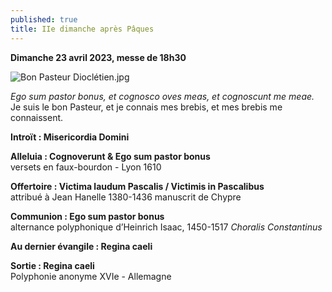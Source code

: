 ```yaml
---
published: true
title: IIe dimanche après Pâques
---
```

**Dimanche 23 avril 2023, messe de 18h30**

![Bon Pasteur Dioclétien.jpg]({{site.baseurl}}/images/Bon%20Pasteur%20Diocl%C3%A9tien.jpg)


*Ego sum pastor bonus, et cognosco oves meas, et cognoscunt me meae.*  
Je suis le bon Pasteur, et je connais mes brebis, et mes brebis me connaissent.

**Introït : Misericordia Domini**

**Alleluia : Cognoverunt & Ego sum pastor bonus**  
versets en faux-bourdon - Lyon 1610

**Offertoire : Victima laudum Pascalis / Victimis in Pascalibus**  
attribué à Jean Hanelle 1380-1436 manuscrit de Chypre

**Communion : Ego sum pastor bonus**  
alternance polyphonique d’Heinrich Isaac, 1450-1517 *Choralis Constantinus*

**Au dernier évangile : Regina caeli**

**Sortie : Regina caeli**  
Polyphonie anonyme XVIe - Allemagne

